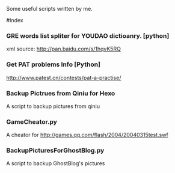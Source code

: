 
Some useful scripts written by me.


#Index

### GRE words list spliter for YOUDAO dictioanry. [python]

xml source: http://pan.baidu.com/s/1hqvK5RQ

### Get PAT problems Info [Python]

http://www.patest.cn/contests/pat-a-practise/

### Backup Pictrues from Qiniu for Hexo

A script to backup pictures from qiniu

### GameCheator.py

A cheator for http://games.qq.com/flash/2004/20040315test.swf

### BackupPicturesForGhostBlog.py

A script to backup GhostBlog's pictures

